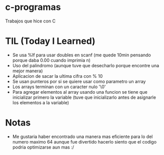 # c-programas
Trabajos que hice con C 

# TIL (Today I Learned)
- Se usa %lf para usar doubles en scanf (me quede 10min pensando porque daba 0.00 cuando imprimia n)
- Uso del palindromo (aunque tuve que desecharlo porque encontre una mejor manera)
- Aplicacion de sacar la ultima cifra con % 10
- Se usan punteros por si se quiere usar como parametro un array 
- Los arrays terminan con un caracter nulo '\0'
- Para agregar elementos al array usando una funcion se tiene que inicializar primero la variable (tuve que inicializarlo antes de asignarle los elementos a la variable)
# Notas
- Me gustaria haber encontrado una manera mas eficiente para lo del numero maximo 64 aunque fue divertido hacerlo siento que el codigo podria optimizarse aun mas :/
